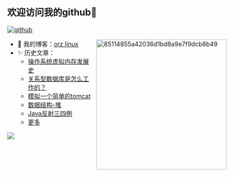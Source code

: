 ## 欢迎访问我的github👋

[![github](https://img.shields.io/badge/博客-orzlinux.cn-brightgreen.svg)](https://orzlinux.cn)

<!--
**hqingLau/hqinglau** is a ✨ _special_ ✨ repository because its `README.md` (this file) appears on your GitHub profile.

Here are some ideas to get you started:

- 🔭 I’m currently working on ...
- 🌱 I’m currently learning ...
- 👯 I’m looking to collaborate on ...
- 🤔 I’m looking for help with ...
- 💬 Ask me about ...
- 📫 How to reach me: ...
- 😄 Pronouns: ...
- ⚡ Fun fact: ...
-->


<img align="right"  src="https://user-images.githubusercontent.com/44922160/139567960-7116a932-96af-4f85-951a-8c6458c02aeb.gif" alt="85114855a42036d1bd8a9e7f9dcb8b49" style="width:300px" />

- 🔭 我的博客：[orz linux](https://orzlinux.cn/)
- ✨ 历史文章：
  - [操作系统虚拟内存发展史](https://orzlinux.cn/blog/virtualmemory.html)
  - [关系型数据库是怎么工作的？](https://orzlinux.cn/blog/how-does-a-relational-database-work.html)
  - [模拟一个简单的tomcat](https://orzlinux.cn/blog/tomcat20210926.html)
  - [数据结构-堆](https://orzlinux.cn/blog/heap20210913.html)
  - [Java反射三四例](https://orzlinux.cn/blog/javareflect20210919.html)
  - [更多](https://orzlinux.cn/)


<img src="https://github-readme-stats.vercel.app/api?username=hqinglau&show_icons=true&icon_color=CE1D2D&text_color=718096&bg_color=ffffff&hide_title=true" />

